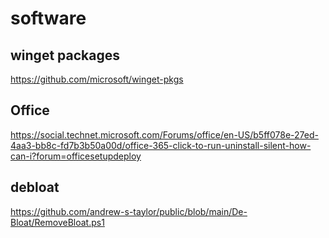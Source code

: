 # software

## winget packages

https://github.com/microsoft/winget-pkgs

## Office

https://social.technet.microsoft.com/Forums/office/en-US/b5ff078e-27ed-4aa3-bb8c-fd7b3b50a00d/office-365-click-to-run-uninstall-silent-how-can-i?forum=officesetupdeploy

## debloat

https://github.com/andrew-s-taylor/public/blob/main/De-Bloat/RemoveBloat.ps1

